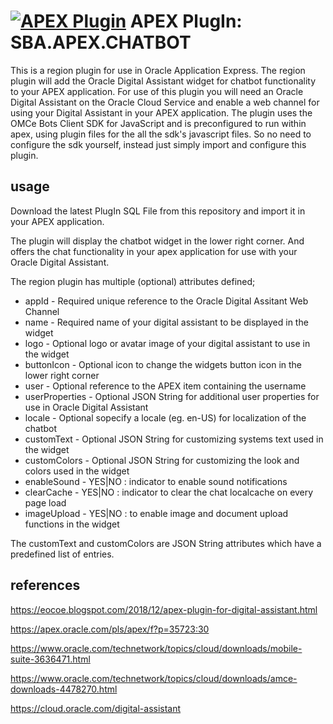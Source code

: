 [![APEX Plugin](https://cdn.rawgit.com/Dani3lSun/apex-github-badges/b7e95341/badges/apex-plugin-badge.svg)](https://github.com/Dani3lSun/apex-github-badges)
APEX PlugIn: SBA.APEX.CHATBOT
=========================

This is a region plugin for use in Oracle Application Express. The region plugin will add the Oracle Digital Assistant widget for chatbot functionality to your APEX application. For use of this plugin you will need an Oracle Digital Assistant on the Oracle Cloud Service and enable a web channel for using your Digital Assistant in your APEX application. The plugin uses the OMCe Bots Client SDK for JavaScript and is preconfigured to run within apex, using plugin files for the all the sdk's javascript files. So no need to configure the sdk yourself, instead just simply import and configure this plugin.

## usage
Download the latest PlugIn SQL File from this repository and import it in your APEX application.

The plugin will display the chatbot widget in the lower right corner. And offers the chat functionality in your apex application for use with your Oracle Digital Assistant. 

The region plugin has multiple (optional) attributes defined;

* appId - Required unique reference to the Oracle Digital Assitant Web Channel
* name - Required name of your digital assistant to be displayed in the widget
* logo - Optional logo or avatar image of your digital assistant to use in the widget
* buttonIcon - Optional icon to change the widgets button icon in the lower right corner
* user - Optional reference to the APEX item containing the username
* userProperties - Optional JSON String for additional user properties for use in Oracle Digital Assistant
* locale - Optional sopecify a locale (eg. en-US) for localization of the chatbot
* customText - Optional JSON String for customizing systems text used in the widget
* customColors - Optional JSON String for customizing the look and colors used in the widget
* enableSound - YES|NO : indicator to enable sound notifications
* clearCache - YES|NO : indicator to clear the chat localcache on every page load
* imageUpload - YES|NO : to enable image and document upload functions in the widget

The customText and customColors are JSON String attributes which have a predefined list of entries. 

## references

https://eocoe.blogspot.com/2018/12/apex-plugin-for-digital-assistant.html

https://apex.oracle.com/pls/apex/f?p=35723:30

https://www.oracle.com/technetwork/topics/cloud/downloads/mobile-suite-3636471.html

https://www.oracle.com/technetwork/topics/cloud/downloads/amce-downloads-4478270.html

https://cloud.oracle.com/digital-assistant
